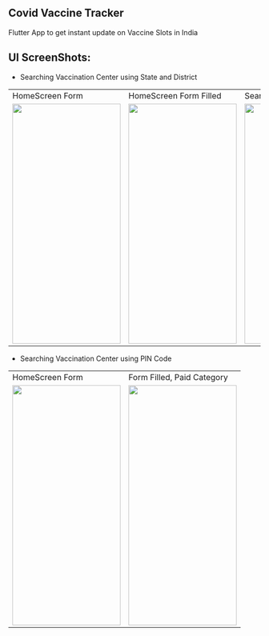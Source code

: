 ## Covid Vaccine Tracker

Flutter App to get instant update on Vaccine Slots in India

## UI ScreenShots:

- Searching Vaccination Center using State and District

<table>
  <tr>
    <td>HomeScreen Form</td>
    <td>HomeScreen Form Filled</td>
    <td>Search Results</td>
   </tr> 
   <tr>
     <td><img src = "https://user-images.githubusercontent.com/38665793/147129325-0177c223-5c58-48c9-bcd6-34bd5c1525ab.png" width="216" height="480" /></td>
     <td><img src = "https://user-images.githubusercontent.com/38665793/147129380-0c0a3e27-0645-4150-9e85-e2ff910644f5.png" width="216" height="480" /></td>
     <td><img src = "https://user-images.githubusercontent.com/38665793/147129406-6aa2c240-6277-46d0-a8d8-4590bdaecfbe.png" width="216" height="480" /></td>
  </tr>
</table>

- Searching Vaccination Center using PIN Code

<table>
  <tr>
    <td>HomeScreen Form</td>
    <td>Form Filled, Paid Category</td>
   </tr> 
   <tr>
     <td><img src = "https://user-images.githubusercontent.com/38665793/147129568-0696f0a1-b57d-4f2b-b010-61c4bc51a0a5.png" width="216" height="480" /></td>
     <td><img src = "https://user-images.githubusercontent.com/38665793/147130175-2b587fcf-8539-4f53-8a28-1ec25e189df8.png" width="216" height="480" /></td>
  </tr>
</table>
